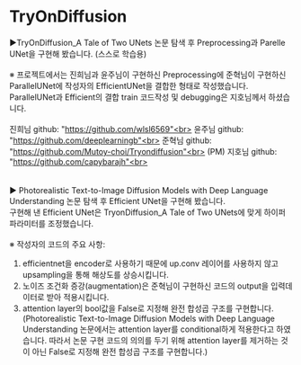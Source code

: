 # TryOnDiffusion<br>
▶TryOnDiffusion_A Tale of Two UNets 논문 탐색 후 Preprocessing과 Parelle UNet을 구현해 봤습니다. (스스로 학습용)<br>
<br>
※ 프로젝트에서는 진희님과 윤주님이 구현하신 Preprocessing에 준혁님이 구현하신 ParallelUNet에 작성자의 EfficientUNet을 결합한 형태로 작성했습니다.<br>
ParallelUNet과 Efficient의 결합 train 코드작성 및 debugging은 지호님께서 하셨습니다.<br>
<br>
진희님 github: "https://github.com/wlsl6569"<br>
윤주님 github: "https://github.com/deeplearningb"<br>
준혁님 github: "https://github.com/Mutoy-choi/Tryondiffusion"<br>
(PM) 지호님 github: "https://github.com/capybarajh"<br>
<br>
<br>
<br>
▶ Photorealistic Text-to-Image Diffusion Models with Deep Language Understanding 논문 탐색 후 Efficient UNet을 구현해 봤습니다.<br>
구현해 낸 Efficient UNet은 TryonDiffusion_A Tale of Two UNets에 맞게 하이퍼파라미터를 조정했습니다.<br>
<br>
※ 작성자의 코드의 주요 사항:<br>
1. efficientnet을 encoder로 사용하기 때문에 up.conv 레이어를 사용하지 않고 upsampling을 통해 해상도를 상승시킵니다.<br>
2. 노이즈 조건화 증강(augmentation)은 준혁님이 구현하신 코드의 output을 입력데이터로 받아 적용시킵니다.<br>
3. attention layer의 bool값을 False로 지정해 완전 합성곱 구조를 구현합니다.<br>
(Photorealistic Text-to-Image Diffusion Models with Deep Language Understanding 논문에서는 attention layer를 conditional하게 적용한다고 하였습니다. 따라서 논문 구현 코드의 의의를 두기 위해 attention layer를 제거하는 것이 아닌 False로 지정해 완전 합성곱 구조를 구현합니다.)
